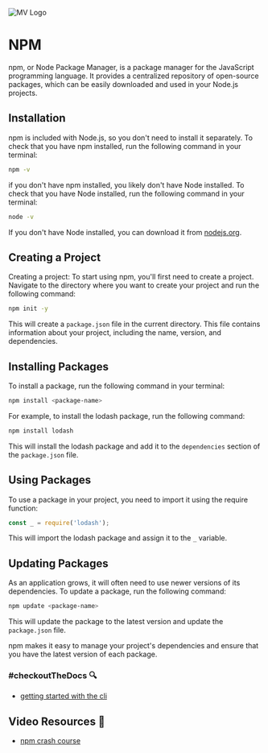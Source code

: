 ![MV Logo](/logo.jpg)

# NPM
npm, or Node Package Manager, is a package manager for the JavaScript programming language. It provides a centralized repository of open-source packages, which can be easily downloaded and used in your Node.js projects.

## Installation
npm is included with Node.js, so you don't need to install it separately. To check that you have npm installed, run the following command in your terminal:
```sh
npm -v
```
if you don't have npm installed, you likely don't have Node installed.  To check that you have Node installed, run the following command in your terminal:
```sh
node -v
```
If you don't have Node installed, you can download it from [nodejs.org](https://nodejs.org/en/).

## Creating a Project
Creating a project: To start using npm, you'll first need to create a project. Navigate to the directory where you want to create your project and run the following command:
```sh
npm init -y
```
This will create a `package.json` file in the current directory. This file contains information about your project, including the name, version, and dependencies.

## Installing Packages
To install a package, run the following command in your terminal:
```sh
npm install <package-name>
```

For example, to install the lodash package, run the following command:
```sh
npm install lodash
```
This will install the lodash package and add it to the `dependencies` section of the `package.json` file.

## Using Packages
To use a package in your project, you need to import it using the require function:
```js
const _ = require('lodash');
```
This will import the lodash package and assign it to the `_` variable.

## Updating Packages
As an application grows, it will often need to use newer versions of its dependencies. To update a package, run the following command:
```sh
npm update <package-name>
```
This will update the package to the latest version and update the `package.json` file.

npm makes it easy to manage your project's dependencies and ensure that you have the latest version of each package.

### #checkoutTheDocs 🔍
- [getting started with the cli](https://docs.npmjs.com/downloading-and-installing-node-js-and-npm)

## Video Resources 🎥
- [npm crash course](https://www.youtube.com/watch?v=jHDhaSSKmB0)
